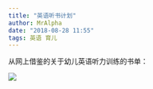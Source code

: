```yaml
---
title: "英语听书计划"
author: MrAlpha
date: "2018-08-28 11:55"
tags: 英语 育儿
---
```


从网上借鉴的关于幼儿英语听力训练的书单：

![](http://7xonmk.com1.z0.glb.clouddn.com/2018-08-28_11-54-59.png)

[//]: TODO 
